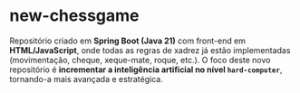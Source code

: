# new-chessgame
Repositório criado em **Spring Boot (Java 21)** com front-end em **HTML/JavaScript**, onde todas as regras de xadrez já estão implementadas (movimentação, cheque, xeque-mate, roque, etc.). O foco deste novo repositório é **incrementar a inteligência artificial no nível `hard-computer`**, tornando-a mais avançada e estratégica.
